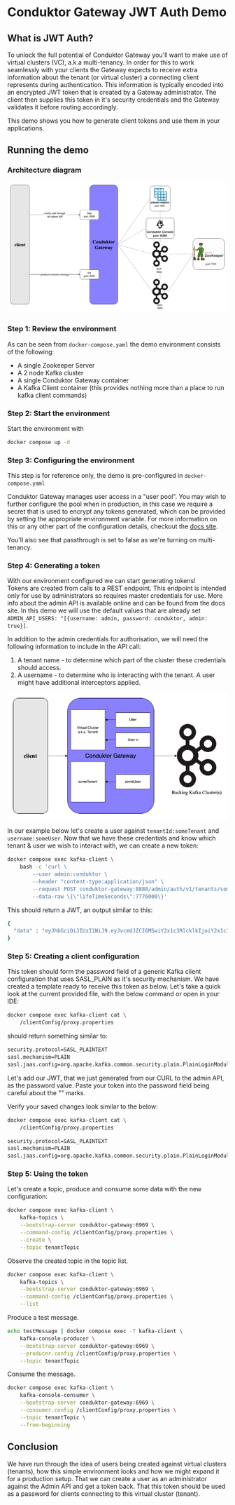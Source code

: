 # Conduktor Gateway JWT Auth Demo

## What is JWT Auth?

To unlock the full potential of Conduktor Gateway you'll want to make use of virtual clusters (VC), a.k.a multi-tenancy. In order for this to work seamlessly with your clients 
the Gateway expects to receive extra information about the tenant (or virtual cluster) a connecting client represents 
during authentication. This information is typically encoded into an encrypted JWT token that is 
created by a Gateway administrator. The client then supplies this token in it's security credentials and 
the Gateway validates it before routing accordingly.   

This demo shows you how to generate client tokens and use them in your applications.

## Running the demo

### Architecture diagram
![architecture diagram](images/jwt-auth.png "authentication")

### Step 1: Review the environment

As can be seen from `docker-compose.yaml` the demo environment consists of the following:

* A single Zookeeper Server
* A 2 node Kafka cluster
* A single Conduktor Gateway container
* A Kafka Client container (this provides nothing more than a place to run kafka client commands)

### Step 2: Start the environment

Start the environment with

```bash
docker compose up -d
```

### Step 3: Configuring the environment

This step is for reference only, the demo is pre-configured in `docker-compose.yaml`

Conduktor Gateway manages user access in a "user pool".
You may wish to further configure the pool when in production, in this case we require a secret that is used to encrypt any tokens generated, which can be provided by setting the appropriate environment variable. For more information on this or any other part of the configuration details, checkout the [docs site](https://docs.conduktor.io/).

You'll also see that passthrough is set to false as we're turning on multi-tenancy.

### Step 4: Generating a token

With our environment configured we can start generating tokens!  
Tokens are created from calls to a REST endpoint. This endpoint is intended only for use by administrators 
so requires master credentials for use. More info about the admin API is available online and can be found from the docs site.
In this demo we will use the default values that are already set `ADMIN_API_USERS: "[{username: admin, password: conduktor, admin: true}]`.

In addition to the admin credentials for authorisation, we will need the following information to include in the API call:

1. A tenant name - to determine which part of the cluster these credentials should access.
2. A username - to determine who is interacting with the tenant. A user might have additional interceptors applied.

![tenant-user](./images/tenant-user.png)

In our example below let's create a user against `tenantId:someTenant` and `username:someUser`.
Now that we have these credentials and know which tenant & user we wish to interact with, we can create a new token:

```bash
docker compose exec kafka-client \
    bash -c 'curl \
        --user admin:conduktor \
        --header "content-type:application/json" \
        --request POST conduktor-gateway:8888/admin/auth/v1/tenants/someTenant/username/someUser \
        --data-raw \{\"lifeTimeSeconds\":7776000\}'
```

This should return a JWT, an output similar to this:

```bash
{
  "data" : "eyJhbGciOiJIUzI1NiJ9.eyJvcmdJZCI6MSwiY2x1c3RlcklkIjoiY2x1c3RlcjEiLCJ1c2VybmFtZSI6InRlc3RAY29uZHVrdG9yLmlvIn0.XhB1e_ZXvgZ8zIfr28UQ33S8VA7yfWyfdM561Em9lrM"
}
```

### Step 5: Creating a client configuration

This token should form the password field of a generic Kafka client configuration that uses SASL_PLAIN as it's security mechanism. We 
have created a template ready to receive this token as below. Let's take a quick look at the current provided file, with the below command or open in your IDE:

```bash
docker compose exec kafka-client cat \
    /clientConfig/proxy.properties
```

should return something similar to:

```bash
security.protocol=SASL_PLAINTEXT
sasl.mechanism=PLAIN
sasl.jaas.config=org.apache.kafka.common.security.plain.PlainLoginModule required username="test@conduktor.io" password="JWT_PLACEHOLDER";
```

Let's add our JWT, that we just generated from our CURL to the admin API, as the password value. Paste your token into the password field being careful about the "" marks.

Verify your saved changes look similar to the below:

```bash
docker compose exec kafka-client cat \
    /clientConfig/proxy.properties
```

```bash
security.protocol=SASL_PLAINTEXT
sasl.mechanism=PLAIN
sasl.jaas.config=org.apache.kafka.common.security.plain.PlainLoginModule required username="test@conduktor.io" password="eyJhbGciOiJIUzI1NiJ9.eyJvcmdJZCI6MSwiY2x1c3RlcklkIjoiY2x1c3RlcjEiLCJ1c2VybmFtZSI6InRlc3RAY29uZHVrdG9yLmlvIn0.XhB1e_ZXvgZ8zIfr28UQ33S8VA7yfWyfdM561Em9lrM";
```

### Step 5: Using the token

Let's create a topic, produce and consume some data with the new configuration:

```bash
docker compose exec kafka-client \
    kafka-topics \
    --bootstrap-server conduktor-gateway:6969 \
    --command-config /clientConfig/proxy.properties \
    --create \
    --topic tenantTopic
```
Observe the created topic in the topic list.
```bash
docker compose exec kafka-client \
    kafka-topics \
    --bootstrap-server conduktor-gateway:6969 \
    --command-config /clientConfig/proxy.properties \
    --list
```
  

Produce a test message.
```bash
echo testMessage | docker compose exec -T kafka-client \
    kafka-console-producer \
    --bootstrap-server conduktor-gateway:6969 \
    --producer.config /clientConfig/proxy.properties \
    --topic tenantTopic
```
  

Consume the message.
```bash
docker compose exec kafka-client \
    kafka-console-consumer \
    --bootstrap-server conduktor-gateway:6969 \
    --consumer.config /clientConfig/proxy.properties \
    --topic tenantTopic \
    --from-beginning
```


## Conclusion
We have run through the idea of users being created against virtual clusters (tenants), how this simple environment looks and how we might expand it for a production setup.
That we can create a user as an administrator against the Admin API and get a token back.
That this token should be used as a password for clients connecting to this virtual cluster (tenant).
